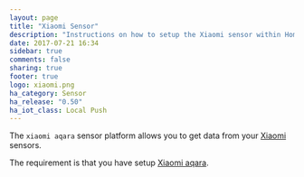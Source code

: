 ```yaml
---
layout: page
title: "Xiaomi Sensor"
description: "Instructions on how to setup the Xiaomi sensor within Home Assistant."
date: 2017-07-21 16:34
sidebar: true
comments: false
sharing: true
footer: true
logo: xiaomi.png
ha_category: Sensor
ha_release: "0.50"
ha_iot_class: Local Push
---
```


The `xiaomi aqara` sensor platform allows you to get data from your [Xiaomi](http://www.mi.com/en/) sensors.

The requirement is that you have setup [Xiaomi aqara](/components/xiaomi_aqara/).
